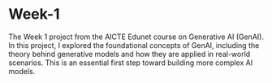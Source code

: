 # Week-1
The Week 1 project from the AICTE Edunet course on Generative AI (GenAI). In this project, I explored the foundational concepts of GenAI, including the theory behind generative models and how they are applied in real-world scenarios. This is an essential first step toward building more complex AI models.
